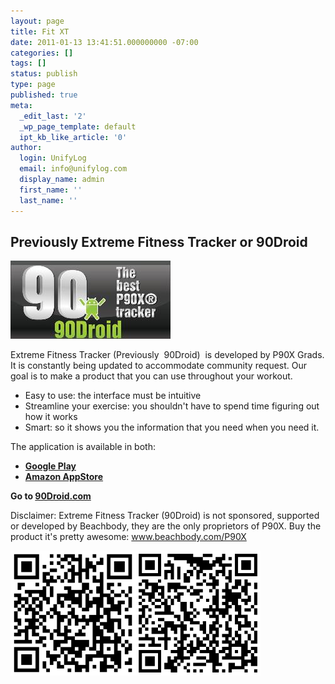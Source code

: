 ```yaml
---
layout: page
title: Fit XT
date: 2011-01-13 13:41:51.000000000 -07:00
categories: []
tags: []
status: publish
type: page
published: true
meta:
  _edit_last: '2'
  _wp_page_template: default
  ipt_kb_like_article: '0'
author:
  login: UnifyLog
  email: info@unifylog.com
  display_name: admin
  first_name: ''
  last_name: ''
---
```

<h2>Previously Extreme Fitness Tracker or 90Droid </h2>
<p><a href="/assets/90DroidBanner.jpg"><img class="alignnone size-full wp-image-128" title="90DroidBanner" alt="" src="/assets/90DroidBanner.jpg" width="256" height="125" /></a></p>
<p>Extreme Fitness Tracker (Previously  90Droid)  is developed by P90X Grads. It is constantly being updated to accommodate community request. Our goal is to make a product that you can use throughout your workout.</p>
<ul>
<li>Easy to use: the interface must be intuitive</li>
<li>Streamline your exercise: you shouldn't have to spend time figuring out how it works</li>
<li>Smart: so it shows you the information that you need when you need it.</li>
</ul>
<p>The application is available in both:</p>
<ul>
<li><strong><a href="http://play.google.com/store/apps/details?id=com.unifylog.droid90" target="_blank">Google Play</a></strong></li>
<li><a href="http://www.amazon.com/UnifyLog-90Droid-for-P90X/dp/B004TC31JC/" target="_blank"><strong>Amazon AppStore</strong></a></li>
</ul>
<p><strong>Go to <a title="www.90droid.com" href="http://www.90droid.com">90Droid.com</a></strong></p>
<p>Disclaimer: Extreme Fitness Tracker (90Droid) is not sponsored, supported or developed by Beachbody, they are the only proprietors of P90X. Buy the product it's pretty awesome: <a href="http://www.beachbody.com/P90X" target="_blank">www.beachbody.com/P90X</a></p>
<div><a href="https://market.android.com/details?id=com.unifylog.droid90&amp;feature=top-paid" target="_blank"><img class="size-full wp-image-225 alignleft" title="Android Market" alt="" src="assets/QR_90Droid__android_market.png" width="200" height="200" /></a><a href="http://www.amazon.com/UnifyLog-90Droid-for-P90X/dp/B004TC31JC/" target="_blank"><img class="size-full wp-image-226" title="Amazon Market" alt="" src="assets/QR_90Droid_amazon_market.png" width="200" height="200" /></a></div>
<p style="text-align: center;">

